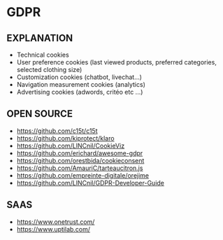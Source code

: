 # GDPR

## EXPLANATION

-   Technical cookies
-   User preference cookies (last viewed products, preferred categories, selected clothing size)
-   Customization cookies (chatbot, livechat...)
-   Navigation measurement cookies (analytics)
-   Advertising cookies (adwords, critéo etc ...)

## OPEN SOURCE

-   <https://github.com/c15t/c15t>
-   <https://github.com/kiprotect/klaro>
-   <https://github.com/LINCnil/CookieViz>
-   <https://github.com/erichard/awesome-gdpr>
-   <https://github.com/orestbida/cookieconsent>
-   <https://github.com/AmauriC/tarteaucitron.js>
-   <https://github.com/empreinte-digitale/orejime>
-   <https://github.com/LINCnil/GDPR-Developer-Guide>

## SAAS

-   <https://www.onetrust.com/>
-   <https://www.uptilab.com/>
